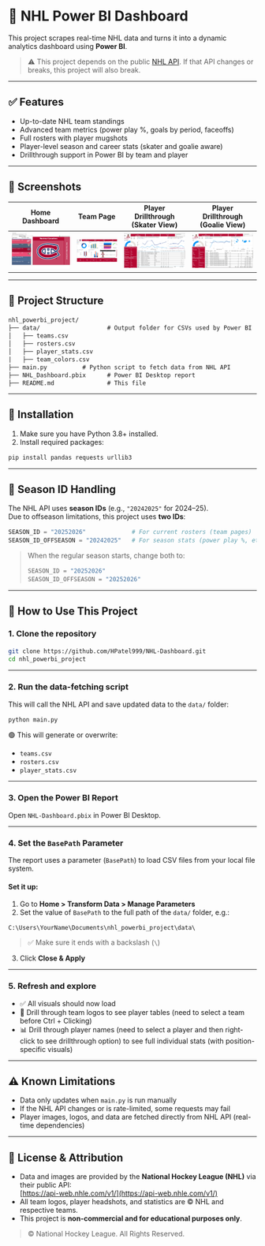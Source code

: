 # 🏒 NHL Power BI Dashboard

This project scrapes real-time NHL data and turns it into a dynamic analytics dashboard using **Power BI**. 
> ⚠️ This project depends on the public [NHL API](https://api-web.nhle.com/v1/). If that API changes or breaks, this project will also break.

---

## ✅ Features

- Up-to-date NHL team standings
- Advanced team metrics (power play %, goals by period, faceoffs)
- Full rosters with player mugshots
- Player-level season and career stats (skater and goalie aware)
- Drillthrough support in Power BI by team and player

---

## 📸 Screenshots

| Home Dashboard | Team Page | Player Drillthrough (Skater View) | Player Drillthrough (Goalie View)|
|----------------|-----------|----------------------|----------------|
| ![home](nhl_powerbi_project/screenshots/OverallTeamsPage.jpg) | ![team](nhl_powerbi_project/screenshots/TeamStatsPage.jpg) | ![player](nhl_powerbi_project/screenshots/PlayerStatsPageSkaterView.jpg) | ![goalie](nhl_powerbi_project/screenshots/PlayerStatsPageGoalieView.jpg)|


---

## 📁 Project Structure

```
nhl_powerbi_project/
├── data/                   # Output folder for CSVs used by Power BI
│   ├── teams.csv
│   ├── rosters.csv
│   ├── player_stats.csv
|   ├── team_colors.csv
├── main.py          # Python script to fetch data from NHL API
├── NHL_Dashboard.pbix      # Power BI Desktop report
├── README.md               # This file
```

---

## 🧰 Installation

1. Make sure you have Python 3.8+ installed.
2. Install required packages:

```bash
pip install pandas requests urllib3
```

---

## 🔁 Season ID Handling

The NHL API uses **season IDs** (e.g., `"20242025"` for 2024–25).  
Due to offseason limitations, this project uses **two IDs**:

```python
SEASON_ID = "20252026"             # For current rosters (team pages)
SEASON_ID_OFFSEASON = "20242025"   # For season stats (power play %, etc.)
```

> When the regular season starts, change both to:
>
> ```python
> SEASON_ID = "20252026"
> SEASON_ID_OFFSEASON = "20252026"
> ```

---

## 🚀 How to Use This Project

### 1. Clone the repository

```bash
git clone https://github.com/HPatel999/NHL-Dashboard.git
cd nhl_powerbi_project
```

---

### 2. Run the data-fetching script

This will call the NHL API and save updated data to the `data/` folder:

```bash
python main.py
```

🟢 This will generate or overwrite:
- `teams.csv`
- `rosters.csv`
- `player_stats.csv`

---

### 3. Open the Power BI Report

Open `NHL-Dashboard.pbix` in Power BI Desktop.

---

### 4. Set the `BasePath` Parameter

The report uses a parameter (`BasePath`) to load CSV files from your local file system.

#### Set it up:

1. Go to **Home > Transform Data > Manage Parameters**
2. Set the value of `BasePath` to the full path of the `data/` folder, e.g.:

```
C:\Users\YourName\Documents\nhl_powerbi_project\data\
```

> ✅ Make sure it ends with a backslash (`\`)

3. Click **Close & Apply**

---

### 5. Refresh and explore

- ✅ All visuals should now load
- 🧠 Drill through team logos to see player tables (need to select a team before Ctrl + Clicking)
- 📊 Drill through player names (need to select a player and then right-click to see drillthrough option) to see full individual stats (with position-specific visuals)

---

## ⚠️ Known Limitations

- Data only updates when `main.py` is run manually
- If the NHL API changes or is rate-limited, some requests may fail
- Player images, logos, and data are fetched directly from NHL API (real-time dependencies)

---

## 📜 License & Attribution

- Data and images are provided by the **National Hockey League (NHL)** via their public API:  
  [https://api-web.nhle.com/v1/](https://api-web.nhle.com/v1/)
- All team logos, player headshots, and statistics are © NHL and respective teams.
- This project is **non-commercial and for educational purposes only**.

> © National Hockey League. All Rights Reserved.


